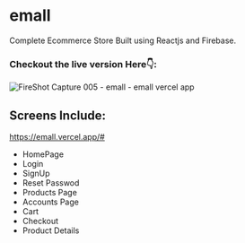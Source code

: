 # emall
Complete Ecommerce Store Built using Reactjs and Firebase.
### Checkout the live version Here👇:
![FireShot Capture 005 - emall - emall vercel app](https://github.com/Japheth-Joepari/emall/assets/51114866/3e508515-775d-4042-8126-8f61b02f6668)

## Screens Include:
https://emall.vercel.app/#

- HomePage
- Login
- SignUp
- Reset Passwod
- Products Page
- Accounts Page
- Cart
- Checkout
- Product Details
